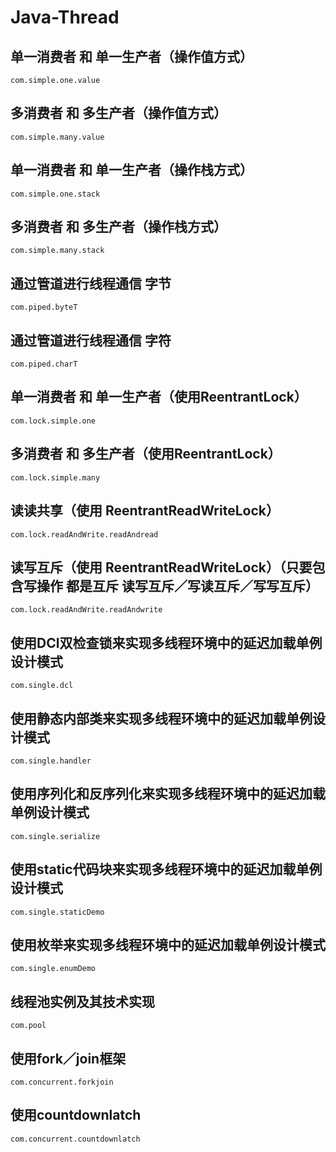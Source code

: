# Java-Thread
## 单一消费者 和 单一生产者（操作值方式）<br />
	com.simple.one.value
## 多消费者 和 多生产者（操作值方式）<br />	
	com.simple.many.value
## 单一消费者 和 单一生产者（操作栈方式）<br />
	com.simple.one.stack
## 多消费者 和 多生产者（操作栈方式）<br />
	com.simple.many.stack
## 通过管道进行线程通信 字节<br />
	com.piped.byteT
## 通过管道进行线程通信 字符<br />
	com.piped.charT
## 单一消费者 和 单一生产者（使用ReentrantLock）<br />
	com.lock.simple.one
## 多消费者 和 多生产者（使用ReentrantLock）<br />	
	com.lock.simple.many
## 读读共享（使用 ReentrantReadWriteLock）<br />		
	com.lock.readAndWrite.readAndread
## 读写互斥（使用 ReentrantReadWriteLock）（只要包含写操作 都是互斥 读写互斥／写读互斥／写写互斥）<br />		
	com.lock.readAndWrite.readAndwrite
## 使用DCl双检查锁来实现多线程环境中的延迟加载单例设计模式
	com.single.dcl
## 使用静态内部类来实现多线程环境中的延迟加载单例设计模式
	com.single.handler
## 使用序列化和反序列化来实现多线程环境中的延迟加载单例设计模式
	com.single.serialize
## 使用static代码块来实现多线程环境中的延迟加载单例设计模式
	com.single.staticDemo
## 使用枚举来实现多线程环境中的延迟加载单例设计模式
	com.single.enumDemo
## 线程池实例及其技术实现
	com.pool
## 使用fork／join框架
	com.concurrent.forkjoin
## 使用countdownlatch 
	com.concurrent.countdownlatch

